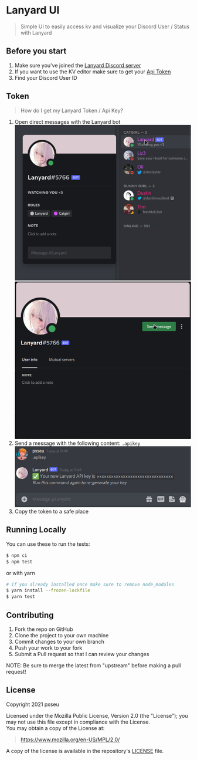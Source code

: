# Lanyard UI

> Simple UI to easily access kv and visualize your Discord User / Status with Lanyard

## Before you start

1. Make sure you've joined the [Lanyard Discord server](https://discord.gg/UrXF2cfJ7F)
1. If you want to use the KV editor make sure to get your [Api Token](#token)
1. Find your Discord User ID

## Token

> How do I get my Lanyard Token / Api Key?

1. Open direct messages with the Lanyard bot \
   ![](./.github/assets/server.png) \
   ![](./.github/assets/lanyard_dm.png)
1. Send a message with the following content: `.apikey` \
   ![](./.github/assets/token_dm.png)
1. Copy the token to a safe place

## Running Locally

You can use these to run the tests:

```sh
$ npm ci
$ npm test
```

or with yarn

```sh
# if you already installed once make sure to remove node_modules
$ yarn install --frozen-lockfile
$ yarn test
```

## Contributing

1.  Fork the repo on GitHub
1.  Clone the project to your own machine
1.  Commit changes to your own branch
1.  Push your work to your fork
1.  Submit a Pull request so that I can review your changes

NOTE: Be sure to merge the latest from "upstream" before making a pull request!

## License

Copyright 2021 pxseu

Licensed under the Mozilla Public License, Version 2.0 (the "License"); you may not use this file except in compliance with the License. \
You may obtain a copy of the License at:

> https://www.mozilla.org/en-US/MPL/2.0/

A copy of the license is available in the repository's [LICENSE](./LICENSE) file.
